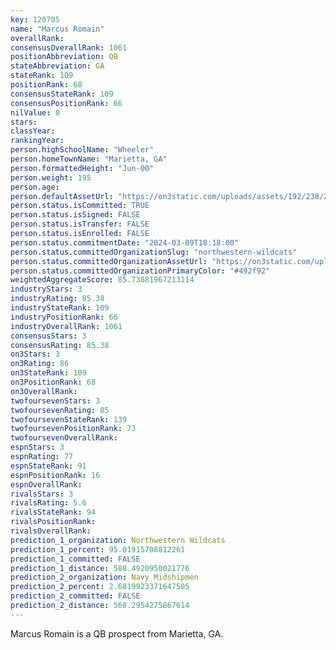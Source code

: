 ```yaml
---
key: 120705
name: "Marcus Romain"
overallRank: 
consensusOverallRank: 1061
positionAbbreviation: QB
stateAbbreviation: GA
stateRank: 109
positionRank: 68
consensusStateRank: 109
consensusPositionRank: 66
nilValue: 0
stars: 
classYear: 
rankingYear: 
person.highSchoolName: "Wheeler"
person.homeTownName: "Marietta, GA"
person.formattedHeight: "Jun-00"
person.weight: 195
person.age: 
person.defaultAssetUrl: "https://on3static.com/uploads/assets/192/238/238192.png"
person.status.isCommitted: TRUE
person.status.isSigned: FALSE
person.status.isTransfer: FALSE
person.status.isEnrolled: FALSE
person.status.commitmentDate: "2024-03-09T18:18:00"
person.status.committedOrganizationSlug: "northwestern-wildcats"
person.status.committedOrganizationAssetUrl: "https://on3static.com/uploads/assets/119/150/150119.svg"
person.status.committedOrganizationPrimaryColor: "#492f92"
weightedAggregateScore: 85.73881967213114
industryStars: 3
industryRating: 85.38
industryStateRank: 109
industryPositionRank: 66
industryOverallRank: 1061
consensusStars: 3
consensusRating: 85.38
on3Stars: 3
on3Rating: 86
on3StateRank: 109
on3PositionRank: 68
on3OverallRank: 
twofoursevenStars: 3
twofoursevenRating: 85
twofoursevenStateRank: 139
twofoursevenPositionRank: 73
twofoursevenOverallRank: 
espnStars: 3
espnRating: 77
espnStateRank: 91
espnPositionRank: 16
espnOverallRank: 
rivalsStars: 3
rivalsRating: 5.6
rivalsStateRank: 94
rivalsPositionRank: 
rivalsOverallRank: 
prediction_1_organization: Northwestern Wildcats
prediction_1_percent: 95.01915708812261
prediction_1_committed: FALSE
prediction_1_distance: 588.4920950021776
prediction_2_organization: Navy Midshipmen
prediction_2_percent: 2.6819923371647505
prediction_2_committed: FALSE
prediction_2_distance: 568.2954275867614
---
```

Marcus Romain is a QB prospect from Marietta, GA.
